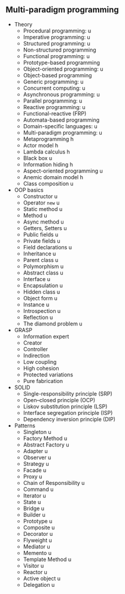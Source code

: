 ## Multi-paradigm programming

- Theory
  - Procedural programming: u
  - Imperative programming: u
  - Structured programming: u
  - Non-structured programming
  - Functional programming: u
  - Prototype-based programming
  - Object-oriented programming: u
  - Object-based programming
  - Generic programming: u
  - Concurrent computing: u
  - Asynchronous programming: u
  - Parallel programming: u
  - Reactive programming: u
  - Functional-reactive (FRP)
  - Automata-based programming
  - Domain-specific languages: u
  - Multi-paradigm programming: u
  - Metaprogramming h
  - Actor model h
  - Lambda calculus h
  - Black box u
  - Information hiding h
  - Aspect-oriented programming u
  - Anemic domain model h
  - Class composition u
- OOP basics
  - Constructor u
  - Operator `new` u
  - Static method u
  - Method u
  - Async method u
  - Getters, Setters u
  - Public fields u
  - Private fields u
  - Field declarations u
  - Inheritance u
  - Parent class u
  - Polymorphism u
  - Abstract class u
  - Interface u
  - Encapsulation u
  - Hidden class u
  - Object form u
  - Instance u
  - Introspection u
  - Reflection u
  - The diamond problem u
- GRASP
  - Information expert
  - Creator
  - Controller
  - Indirection
  - Low coupling
  - High cohesion
  - Protected variations
  - Pure fabrication
- SOLID
  - Single-responsibility principle (SRP)
  - Open–closed principle (OCP)
  - Liskov substitution principle (LSP)
  - Interface segregation principle (ISP)
  - Dependency inversion principle (DIP)
- Patterns
  - Singleton u
  - Factory Method u
  - Abstract Factory u
  - Adapter u
  - Observer u
  - Strategy u
  - Facade u
  - Proxy u
  - Chain of Responsibility u
  - Command u
  - Iterator u
  - State u
  - Bridge u
  - Builder u
  - Prototype u
  - Composite u
  - Decorator u
  - Flyweight u
  - Mediator u
  - Memento u
  - Template Method u
  - Visitor u
  - Reactor u
  - Active object u
  - Delegation u
